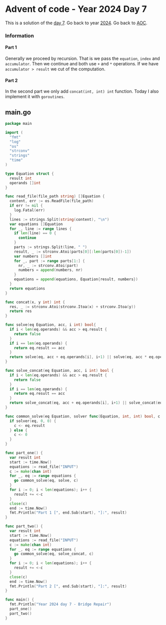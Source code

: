# Advent of code - Year 2024 Day 7

This is a solution of the [day 7](https://adventofcode.com/2024/day/7). Go back to year [2024](2024.md). Go back to [AOC](../adventofcode.md).

### Information

#### Part 1

Generally we proceed by recursion. That is we pass the `equation`, `index` and `accumulator`. Then we continue and both use `+` and `*` operations. If we have `accumulator > result` we cut of the computation.

#### Part 2

In the second part we only add `concat(int, int) int` function. Today I also implement it with `goroutines`.

## main.go

```go
package main

import (
  "fmt"
  "log"
  "os"
  "strconv"
  "strings"
  "time"
)

type Equation struct {
  result int
  operands []int
}

func read_file(file_path string) []Equation {
  content, err := os.ReadFile(file_path)
  if err != nil {
    log.Fatal(err)
  }
  lines := strings.Split(string(content), "\n")
  var equations []Equation
  for _, line := range lines {
    if len(line) == 0 {
      continue
    }
    parts := strings.Split(line, " ")
    result, _ := strconv.Atoi(parts[0][:len(parts[0])-1])
    var numbers []int
    for _, part := range parts[1:] {
      nr, _ := strconv.Atoi(part)
      numbers = append(numbers, nr)
    }
    equations = append(equations, Equation{result, numbers})
  }
  return equations
}

func concat(x, y int) int {
  res, _ := strconv.Atoi(strconv.Itoa(x) + strconv.Itoa(y))
  return res
}

func solve(eq Equation, acc, i int) bool{
  if i < len(eq.operands) && acc > eq.result {
    return false
  }
  if i == len(eq.operands) {
    return eq.result == acc
  }
  return solve(eq, acc + eq.operands[i], i+1) || solve(eq, acc * eq.operands[i], i+1)
}

func solve_concat(eq Equation, acc, i int) bool {
  if i < len(eq.operands) && acc > eq.result {
    return false
  }
  if i == len(eq.operands) {
    return eq.result == acc
  }
  return solve_concat(eq, acc + eq.operands[i], i+1) || solve_concat(eq, acc * eq.operands[i], i+1) || solve_concat(eq, concat(acc, eq.operands[i]), i+1)
}

func common_solve(eq Equation, solver func(Equation, int, int) bool, c chan int) {
  if solver(eq, 0, 0) {
    c <- eq.result
  } else {
    c <- 0
  }
}

func part_one() {
  var result int
  start := time.Now()
  equations := read_file("INPUT")
  c := make(chan int)
  for _, eq := range equations {
    go common_solve(eq, solve, c)
  }
  for i := 0; i < len(equations); i++ {
    result += <-c
  }
  close(c)
  end := time.Now()
  fmt.Println("Part 1 [", end.Sub(start), "]:", result)
}

func part_two() {
  var result int
  start := time.Now()
  equations := read_file("INPUT")
  c := make(chan int)
  for _, eq := range equations {
    go common_solve(eq, solve_concat, c)
  }
  for i := 0; i < len(equations); i++ {
    result += <-c
  }
  close(c)
  end := time.Now()
  fmt.Println("Part 2 [", end.Sub(start), "]:", result)
}

func main() {
  fmt.Println("Year 2024 day 7 - Bridge Repair")
  part_one()
  part_two()
}
```

